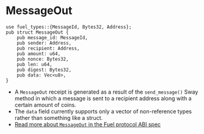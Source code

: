 # MessageOut

```rust,ignore
use fuel_types::{MessageId, Bytes32, Address};
pub struct MessageOut {
    pub message_id: MessageId,
    pub sender: Address,
    pub recipient: Address,
    pub amount: u64,
    pub nonce: Bytes32,
    pub len: u64,
    pub digest: Bytes32,
    pub data: Vec<u8>,
}
```

- A `MessageOut` receipt is generated as a result of the `send_message()` Sway method in which a message is sent to a recipient address along with a certain amount of coins.
- The `data` field currently supports only a vector of non-reference types rather than something like a struct.
- [Read more about `MessageOut` in the Fuel protocol ABI spec](https://github.com/FuelLabs/fuel-specs/blob/master/src/protocol/abi/receipts.md#messageout-receipt)
